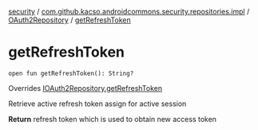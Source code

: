 [security](../../index.md) / [com.github.kacso.androidcommons.security.repositories.impl](../index.md) / [OAuth2Repository](index.md) / [getRefreshToken](.)

# getRefreshToken

`open fun getRefreshToken(): String?`

Overrides [IOAuth2Repository.getRefreshToken](../../com.github.kacso.androidcommons.security.repositories/-i-o-auth2-repository/get-refresh-token.md)

Retrieve active refresh token assign for active session

**Return**
refresh token which is used to obtain new access token

